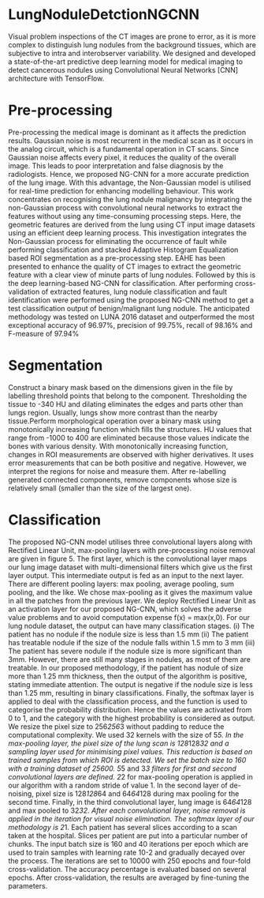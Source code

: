 # LungNoduleDetctionNGCNN
Visual problem inspections of the CT images are prone to error, as it is more complex to distinguish lung nodules from the background tissues, which are subjective to intra and interobserver variability. We designed and developed a state-of-the-art predictive deep learning model for medical imaging to detect cancerous nodules using Convolutional Neural Networks [CNN] architecture with TensorFlow. 
# Pre-processing
Pre-processing the medical image is dominant as it affects the prediction results. Gaussian noise is most recurrent in the medical scan as it occurs in the analog circuit, which is a fundamental operation in CT scans. Since Gaussian noise affects every pixel, it reduces the quality of the overall image. This leads to poor interpretation and false diagnosis by the radiologists. Hence, we proposed NG-CNN for a more accurate prediction of the lung image. With this advantage, the Non-Gaussian model is utilised for real-time prediction for enhancing modelling behaviour. This work concentrates on recognising the lung nodule malignancy by integrating the non-Gaussian process with convolutional neural networks to extract the features without using any time-consuming processing steps. Here, the geometric features are derived from the lung using CT input image datasets using an efficient deep learning process. This investigation integrates the Non-Gaussian process for eliminating the occurrence of fault while performing classification and stacked Adaptive Histogram Equalization based ROI segmentation as a pre-processing step. EAHE has been presented to enhance the quality of CT images to extract the geometric feature with a clear view of minute parts of lung nodules. Followed by this is the deep learning-based NG-CNN for classification. After performing cross-validation of extracted features, lung nodule classification and fault identification were performed using the proposed NG-CNN method to get a test classification output of benign/malignant lung nodule. The anticipated methodology was tested on LUNA 2016 dataset and outperformed the most exceptional accuracy of 96.97%, precision of 99.75%, recall of 98.16% and F-measure of 97.94%
# Segmentation
Construct a binary mask based on the dimensions given in the file by labelling threshold points that belong to the component. Thresholding the tissue to -340 HU and dilating eliminates the edges and parts other than lungs region. Usually, lungs show more contrast than the nearby tissue.Perform morphological operation over a binary mask using monotonically increasing function which fills the structures. HU values that range from -1000 to 400 are eliminated because those values indicate the bones with various density. With monotonically increasing function, changes in ROI measurements are observed with higher derivatives. It uses error measurements that can be both positive and negative. However, we interpret the regions for noise and measure them. After re-labelling generated connected components, remove components whose size is relatively small (smaller than the size of the largest one).
# Classification
The proposed NG-CNN model utilises three convolutional layers along with Rectified Linear Unit, max-pooling layers with pre-processing noise removal are given in figure 5. The first layer, which is the convolutional layer maps our lung image dataset with multi-dimensional filters which give us the first layer output. This intermediate output is fed as an input to the next layer. There are different pooling layers: max pooling, average pooling, sum pooling, and the like. We chose max-pooling as it gives the maximum value in all the patches from the previous layer. We deploy Rectified Linear Unit as an activation layer for our proposed NG-CNN, which solves the adverse value problems and to avoid computation expense f(x) = max(x,0). For our lung nodule dataset, the output can have many classification stages. (i) The patient has no nodule if the nodule size is less than 1.5 mm (ii) The patient has treatable nodule if the size of the nodule falls within 1.5 mm to 3 mm (iii) The patient has severe nodule if the nodule size is more significant than 3mm. However, there are still many stages in nodules, as most of them are treatable. In our proposed methodology, if the patient has nodule of size more than 1.25 mm thickness, then the output of the algorithm is positive, stating immediate attention. The output is negative if the nodule size is less than 1.25 mm, resulting in binary classifications. Finally, the softmax layer is applied to deal with the classification process, and the function is used to categorise the probability distribution. Hence the values are activated from 0 to 1, and the category with the highest probability is considered as output. We resize the pixel size to 256*256*3 without padding to reduce the computational complexity. We used 32 kernels with the size of 5*5. In the max-pooling layer, the pixel size of the lung scan is 128*128*32 and a sampling layer used for minimising pixel values. This reduction is based on trained samples from which ROI is detected. We set the batch size to 160 with a training dataset of 25600. 5*5 and 3*3 filters for first and second convolutional layers are defined. 2*2 for max-pooling operation is applied in our algorithm with a random stride of value 1. In the second layer of de-noising, pixel size is 128*128*64 and 64*64*128 during max pooling for the second time. Finally, in the third convolutional layer, lung image is 64*64*128 and max pooled to 32*32. After each convolutional layer, noise removal is applied in the iteration for visual noise elimination. The softmax layer of our methodology is 2*1. Each patient has several slices according to a scan taken at the hospital. Slices per patient are put into a particular number of chunks. The input batch size is 160 and 40 iterations per epoch which are used to train samples with learning rate 10-2 and gradually decayed over the process. The iterations are set to 10000 with 250 epochs and four-fold cross-validation. The accuracy percentage is evaluated based on several epochs. After cross-validation, the results are averaged by fine-tuning the parameters.
